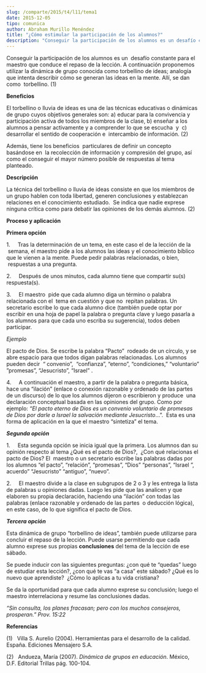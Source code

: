 ```yaml
---
slug: /comparte/2015/t4/l11/tema1
date: 2015-12-05
tipo: comunica
author: Abraham Murillo Menéndez
title: "¿Cómo estimular la participación de los alumnos?"
description: "Conseguir la participación de los alumnos es un desafío constante para el  maestro que conduce el repaso de la lección. A continuación proponemos utilizar  la dinámica de grupo conocida como torbellino de ideas; analogía que intenta  describir cómo se generan las ideas en la m..."
---
```


Conseguir la participación de los alumnos es un  desafío constante para el maestro que conduce el repaso de la lección. A continuación proponemos utilizar la dinámica de grupo conocida como torbellino de ideas; analogía que intenta describir cómo se generan las ideas en la mente. Allí, se dan como  torbellino. (1)

**Beneficios**

El torbellino o lluvia de ideas es una de las técnicas educativas o dinámicas de grupo cuyos objetivos generales son: a) educar para la convivencia y participación activa de todos los miembros de la clase, b) enseñar a los alumnos a pensar activamente y a comprender lo que se escucha  y  c) desarrollar el sentido de cooperación e  intercambio de información. (2)

Además, tiene los beneficios  particulares de definir un concepto basándose en  la recolección de información y compresión del grupo, así como el conseguir el mayor número posible de respuestas al tema planteado.

**Descripción**

La técnica del torbellino o lluvia de ideas consiste en que los miembros de un grupo hablen con toda libertad, generen conclusiones y establezcan relaciones en el conocimiento estudiado.  Se indica que nadie exprese ninguna crítica como para debatir las opiniones de los demás alumnos. (2)

**Proceso y aplicación**

**Primera opción**

1.     Tras la determinación de un tema, en este caso el de la lección de la  semana, el maestro pide a los alumnos las ideas y el conocimiento bíblico que le vienen a la mente. Puede pedir palabras relacionadas, o bien,  respuestas a una pregunta.

2.     Después de unos minutos, cada alumno tiene que compartir su(s) respuesta(s).

3.     El maestro  pide que cada alumno diga un término o palabra relacionada con el  tema en cuestión y que no  repitan palabras. Un secretario escribe lo que cada alumno dice (también puede optar por escribir en una hoja de papel la palabra o pregunta clave y luego pasarla a los alumnos para que cada uno escriba su sugerencia), todos deben participar.

_Ejemplo_

El pacto de Dios. Se escribe la palabra “Pacto”  rodeado de un círculo, y se abre espacio para que todos digan palabras relacionadas. Los alumnos pueden decir  “ convenio”,  “confianza”, “eterno”, “condiciones,” “voluntario” ”promesas”, “Jesucristo”, “Israel” .

4.     A continuación el maestro, a partir de la palabra o pregunta básica, hace una “ilación” (enlace o conexión razonable y ordenado de las partes de un discurso) de lo que los alumnos dijeron o escribieron y produce  una declaración conceptual basada en las opiniones del grupo. Como por ejemplo: _“El pacto eterno de Dios es un convenio voluntario de promesas de Dios por darle a Israel la salvación mediante Jesucristo_…”.  Esta es una forma de aplicación en la que el maestro “sintetiza” el tema.

**_Segunda opción_**

1.     Esta segunda opción se inicia igual que la primera. Los alumnos dan su opinión respecto al tema ¿Qué es el pacto de Dios?,  ¿Con qué relacionas el pacto de Dios? El  maestro o un secretario escribe las palabras dadas por los alumnos “el pacto”, “relación”, “promesas”, “Dios” “personas”, “Israel ”, acuerdo” “Jesucristo” “antiguo”, “nuevo”.

2.     El maestro divide a la clase en subgrupos de 2 o 3 y les entrega la lista de palabras u opiniones dadas. Luego les pide que las analicen y que elaboren su propia declaración, haciendo una “ilación” con todas las palabras (enlace razonable y ordenado de las partes  o deducción lógica), en este caso, de lo que significa el pacto de Dios.

**_Tercera opción_**

Esta dinámica de grupo “torbellino de ideas”, también puede utilizarse para concluir el repaso de la lección. Puede usarse permitiendo que cada alumno exprese sus propias **conclusiones** del tema de la lección de ese sábado.

Se puede inducir con las siguientes preguntas: ¿con qué te “quedas” luego de estudiar esta lección?, ¿con qué te vas “a casa” este sábado? ¿Qué es lo nuevo que aprendiste?  ¿Cómo lo aplicas a tu vida cristiana?

Se da la oportunidad para que cada alumno exprese su conclusión; luego el maestro interrelaciona y resume las conclusiones dadas.

_“Sin consulta, los planes fracasan; pero con los muchos consejeros, prosperan.” Prov. 15:22_

**Referencias**

(1)   Villa S. Aurelio (2004). Herramientas para el desarrollo de la calidad. España. Ediciones Mensajero S.A.

(2)   Andueza, María (2007). _Dinámica de grupos en educación_. México, D.F. Editorial Trillas pág. 100-104.
